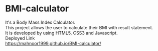 # BMI-calculator
It's a Body Mass Index Calculator. </br>
This project allows the user to calculate their BMI with result statement. </br>
It is developed by using HTML5, CSS3 and Javascript.</br>
Deployed Link </br>
https://mahnoor1999.github.io/BMI-calculator/
